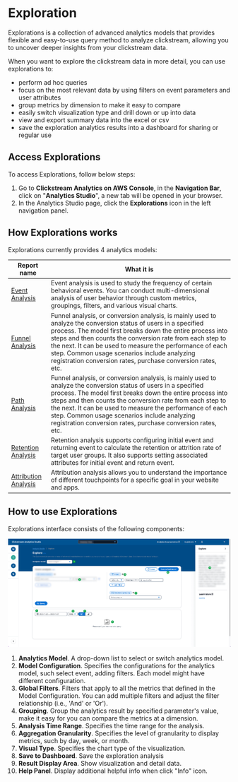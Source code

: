 # Exploration
Explorations is a collection of advanced analytics models that provides flexible and easy-to-use query method to analyze clickstream, allowing you to uncover deeper insights from your clickstream data.

When you want to explore the clickstream data in more detail, you can use explorations to:

- perform ad hoc queries 
- focus on the most relevant data by using filters on event parameters and user attributes
- group metrics by dimension to make it easy to compare
- easily switch visualization type and drill down or up into data
- view and export summary data into the excel or csv
- save the exploration analytics results into a dashboard for sharing or regular use

## Access Explorations
To access Explorations, follow below steps:

1. Go to **Clickstream Analytics on AWS Console**, in the **Navigation Bar**, click on "**Analytics Studio**", a new tab will be opened in your browser.
2. In the Analytics Studio page, click the **Explorations** icon in the left navigation panel.

## How Explorations works

Explorations currently provides 4 analytics models:

| Report name | What it is |
|-------------|------------|
|[Event Analysis](./event.md) | Event analysis is used to study the frequency of certain behavioral events. You can conduct multi-dimensional analysis of user behavior through custom metrics, groupings, filters, and various visual charts. |
|[Funnel Analysis](./funnel.md) | Funnel analysis, or conversion analysis, is mainly used to analyze the conversion status of users in a specified process. The model first breaks down the entire process into steps and then counts the conversion rate from each step to the next. It can be used to measure the performance of each step. Common usage scenarios include analyzing registration conversion rates, purchase conversion rates, etc. |
|[Path Analysis](./path.md) | Funnel analysis, or conversion analysis, is mainly used to analyze the conversion status of users in a specified process. The model first breaks down the entire process into steps and then counts the conversion rate from each step to the next. It can be used to measure the performance of each step. Common usage scenarios include analyzing registration conversion rates, purchase conversion rates, etc. |
|[Retention Analysis](./retention.md) | Retention analysis supports configuring initial event and returning event to calculate the retention or attrition rate of target user groups. It also supports setting associated attributes for initial event and return event. |
|[Attribution Analysis](./attribution.md) | Attribution analysis allows you to understand the importance of different touchpoints for a specific goal in your website and apps. |


## How to use Explorations
Explorations interface consists of the following components:

![analytics-explore](../../images/analytics/explore/explore.png)

1. **Analytics Model**. A drop-down list to select or switch analytics model.
2. **Model Configuration**. Specifies the configurations for the analytics model, such select event, adding filters. Each model might have different configuration.
3. **Global Filters**. Filters that apply to all the metrics that defined in the Model Configuration. You can add multiple filters and adjust the filter relationship (i.e., 'And' or 'Or').
4. **Grouping**. Group the analytics result by specified parameter's value, make it easy for you can compare the metrics at a dimension.
5. **Analysis Time Range**. Specifies the time range for the analysis.
6. **Aggregation Granularity**. Specifies the level of granularity to display metrics, such by day, week, or month.
7. **Visual Type**. Specifies the chart type of the visualization.
8. **Save to Dashboard**. Save the exploration analysis 
9.  **Result Display Area**. Show visualization and detail data.
10. **Help Panel**. Display additional helpful info when click "Info" icon.



